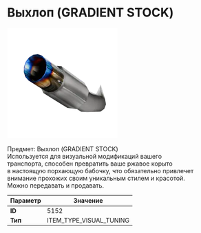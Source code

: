 # Выхлоп (GRADIENT STOCK)

![Item Image](../img/5152.webp?raw=true)

Предмет: Выхлоп (GRADIENT STOCK)<br>Используется для визуальной модификаций вашего<br>транспорта, способен превратить ваше ржавое корыто<br>в настоящую порхающую бабочку, что обязательно привлечет<br>внимание прохожих своим уникальным стилем и красотой.<br>Можно передавать и продавать.


| Параметр | Значение |
|----------|----------|
| **ID** | 5152 |
| **Тип** | ITEM_TYPE_VISUAL_TUNING |

